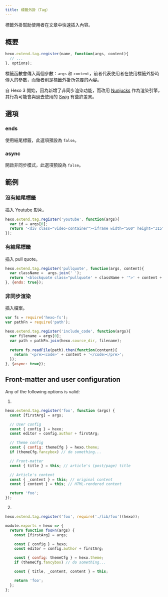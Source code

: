 ```yaml
---
title: 標籤外掛（Tag）
---
```

標籤外掛幫助使用者在文章中快速插入內容。

## 概要

``` js
hexo.extend.tag.register(name, function(args, content){
  // ...
}, options);
```

標籤函數會傳入兩個參數：`args` 和 `content`，前者代表使用者在使用標籤外掛時傳入的參數，而後者則是標籤外掛所包覆的內容。

自 Hexo 3 開始，因為新增了非同步渲染功能，而改用 [Nunjucks] 作為渲染引擎，其行為可能會與過去使用的 [Swig] 有些許差異。

## 選項

### ends

使用結尾標籤，此選項預設為 `false`。

### async

開啟非同步模式，此選項預設為 `false`。

## 範例

### 沒有結尾標籤

插入 Youtube 影片。

``` js
hexo.extend.tag.register('youtube', function(args){
  var id = args[0];
  return '<div class="video-container"><iframe width="560" height="315" src="http://www.youtube.com/embed/' + id + '" frameborder="0" allowfullscreen></iframe></div>';
});
```

### 有結尾標籤

插入 pull quote。

``` js
hexo.extend.tag.register('pullquote', function(args, content){
  var className =  args.join(' ');
  return '<blockquote class="pullquote' + className + '">' + content + '</blockquote>';
}, {ends: true});
```

### 非同步渲染

插入檔案。

``` js
var fs = require('hexo-fs');
var pathFn = require('path');

hexo.extend.tag.register('include_code', function(args){
  var filename = args[0];
  var path = pathFn.join(hexo.source_dir, filename);
  
  return fs.readFile(path).then(function(content){
    return '<pre><code>' + content + '</code></pre>';
  });
}, {async: true});
```

## Front-matter and user configuration

Any of the following options is valid:

1.

``` js
hexo.extend.tag.register('foo', function (args) {
  const [firstArg] = args;

  // User config
  const { config } = hexo;
  const editor = config.author + firstArg;

  // Theme config
  const { config: themeCfg } = hexo.theme;
  if (themeCfg.fancybox) // do something...

  // Front-matter
  const { title } = this; // article's (post/page) title

  // Article's content
  const { _content } = this; // original content
  const { content } = this; // HTML-rendered content

  return 'foo';
});
```

2.

``` js index.js
hexo.extend.tag.register('foo', require('./lib/foo')(hexo));
```

``` js lib/foo.js
module.exports = hexo => {
  return function fooFn(args) {
    const [firstArg] = args;

    const { config } = hexo;
    const editor = config.author + firstArg;

    const { config: themeCfg } = hexo.theme;
    if (themeCfg.fancybox) // do something...

    const { title, _content, content } = this;

    return 'foo';
  };
};
```

[Nunjucks]: http://mozilla.github.io/nunjucks/
[Swig]: http://paularmstrong.github.io/swig/